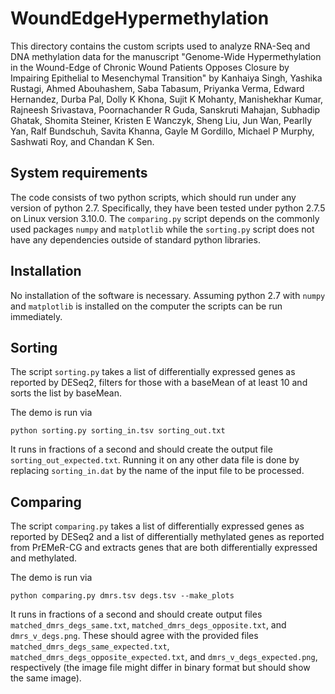 # WoundEdgeHypermethylation 
This directory contains the custom scripts used to analyze RNA-Seq and DNA methylation data for the manuscript "Genome-Wide Hypermethylation in the Wound-Edge of Chronic Wound Patients Opposes Closure by Impairing Epithelial to Mesenchymal Transition" by Kanhaiya Singh, Yashika Rustagi, Ahmed Abouhashem, Saba Tabasum, Priyanka Verma, Edward Hernandez, Durba Pal, Dolly K Khona, Sujit K Mohanty, Manishekhar Kumar, Rajneesh Srivastava, Poornachander R Guda, Sanskruti Mahajan, Subhadip Ghatak, Shomita Steiner, Kristen E Wanczyk, Sheng Liu, Jun Wan, Pearlly Yan, Ralf Bundschuh, Savita Khanna, Gayle M Gordillo, Michael P Murphy, Sashwati Roy, and Chandan K Sen.

## System requirements

The code consists of two python scripts, which should run under any version of python 2.7. Specifically, they have been tested under python 2.7.5 on Linux version 3.10.0. The `comparing.py` script depends on the commonly used packages `numpy` and `matplotlib` while the `sorting.py` script does not have any dependencies outside of standard python libraries.

## Installation

No installation of the software is necessary. Assuming python 2.7 with `numpy` and `matplotlib` is installed on the computer the scripts can be run immediately.

## Sorting

The script `sorting.py` takes a list of differentially expressed genes as reported by DESeq2, filters for those with a baseMean of at least 10 and sorts the list by baseMean.

The demo is run via

    python sorting.py sorting_in.tsv sorting_out.txt

It runs in fractions of a second and should create the output file `sorting_out_expected.txt`. Running it on any other data file is done by replacing `sorting_in.dat` by the name of the input file to be processed.

## Comparing

The script `comparing.py` takes a list of differentially expressed genes as reported by DESeq2 and a list of differentially methylated genes as reported from PrEMeR-CG and extracts genes that are both differentially expressed and methylated.

The demo is run via

    python comparing.py dmrs.tsv degs.tsv --make_plots

It runs in fractions of a second and should create output files `matched_dmrs_degs_same.txt`, `matched_dmrs_degs_opposite.txt`, and `dmrs_v_degs.png`. These should agree with the provided files  `matched_dmrs_degs_same_expected.txt`, `matched_dmrs_degs_opposite_expected.txt`, and `dmrs_v_degs_expected.png`, respectively (the image file might differ in binary format but should show the same image).
